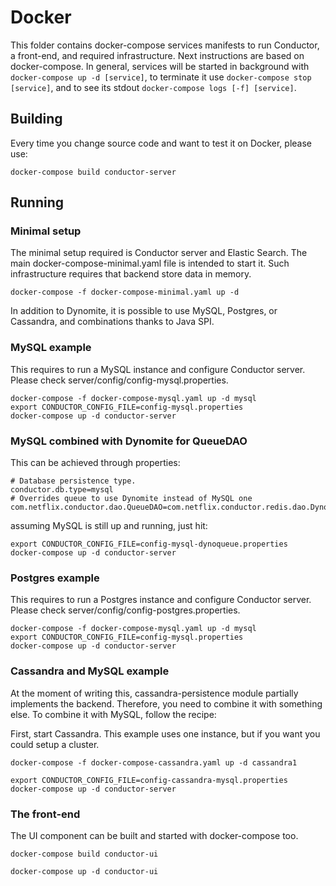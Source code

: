 # Docker

This folder contains docker-compose services manifests to run Conductor, a front-end, and required infrastructure. Next
instructions are based on docker-compose. In general, services will be started in background with `docker-compose up -d [service]`,
to terminate it use `docker-compose stop [service]`, and to see its stdout `docker-compose logs [-f] [service]`.

## Building

Every time you change source code and want to test it on Docker, please use:

```
docker-compose build conductor-server
```

## Running

### Minimal setup
The minimal setup required is Conductor server and Elastic Search. The main docker-compose-minimal.yaml file 
is intended to start it. Such infrastructure requires that backend store data in memory.

```
docker-compose -f docker-compose-minimal.yaml up -d
```

In addition to Dynomite, it is possible to use MySQL, Postgres, or Cassandra, and combinations thanks to Java SPI.

### MySQL example

This requires to run a MySQL instance and configure Conductor server. Please check server/config/config-mysql.properties.

```
docker-compose -f docker-compose-mysql.yaml up -d mysql
export CONDUCTOR_CONFIG_FILE=config-mysql.properties
docker-compose up -d conductor-server
```

### MySQL combined with Dynomite for QueueDAO

This can be achieved through properties:

```
# Database persistence type.
conductor.db.type=mysql
# Overrides queue to use Dynomite instead of MySQL one
com.netflix.conductor.dao.QueueDAO=com.netflix.conductor.redis.dao.DynoQueueDAO
```

assuming MySQL is still up and running, just hit:

```
export CONDUCTOR_CONFIG_FILE=config-mysql-dynoqueue.properties
docker-compose up -d conductor-server
```

### Postgres example

This requires to run a Postgres instance and configure Conductor server. Please check server/config/config-postgres.properties.

```
docker-compose -f docker-compose-mysql.yaml up -d mysql
export CONDUCTOR_CONFIG_FILE=config-mysql.properties
docker-compose up -d conductor-server
```

### Cassandra and MySQL example

At the moment of writing this, cassandra-persistence module partially implements the backend. Therefore, you need to 
combine it with something else. To combine it with MySQL, follow the recipe:

First, start Cassandra. This example uses one instance, but if you want you could setup a cluster.

```
docker-compose -f docker-compose-cassandra.yaml up -d cassandra1
```

```
export CONDUCTOR_CONFIG_FILE=config-cassandra-mysql.properties
docker-compose up -d conductor-server
```

### The front-end

The UI component can be built and started with docker-compose too. 

``` 
docker-compose build conductor-ui
```

```
docker-compose up -d conductor-ui
```